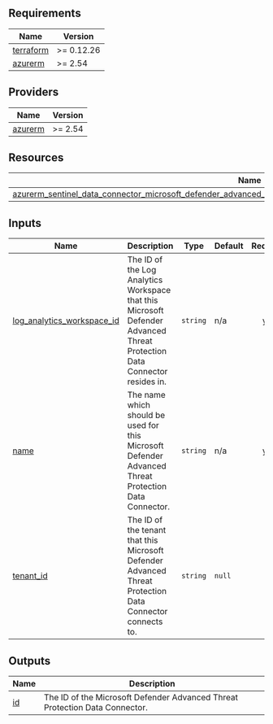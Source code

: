 <!-- BEGIN_TF_DOCS -->
## Requirements

| Name | Version |
|------|---------|
| <a name="requirement_terraform"></a> [terraform](#requirement\_terraform) | >= 0.12.26 |
| <a name="requirement_azurerm"></a> [azurerm](#requirement\_azurerm) | >= 2.54 |

## Providers

| Name | Version |
|------|---------|
| <a name="provider_azurerm"></a> [azurerm](#provider\_azurerm) | >= 2.54 |

## Resources

| Name | Type |
|------|------|
| [azurerm_sentinel_data_connector_microsoft_defender_advanced_threat_protection.data_connector_microsoft_defender_atp](https://registry.terraform.io/providers/hashicorp/azurerm/latest/docs/resources/sentinel_data_connector_microsoft_defender_advanced_threat_protection) | resource |

## Inputs

| Name | Description | Type | Default | Required |
|------|-------------|------|---------|:--------:|
| <a name="input_log_analytics_workspace_id"></a> [log\_analytics\_workspace\_id](#input\_log\_analytics\_workspace\_id) | The ID of the Log Analytics Workspace that this Microsoft Defender Advanced Threat Protection Data Connector resides in. | `string` | n/a | yes |
| <a name="input_name"></a> [name](#input\_name) | The name which should be used for this Microsoft Defender Advanced Threat Protection Data Connector. | `string` | n/a | yes |
| <a name="input_tenant_id"></a> [tenant\_id](#input\_tenant\_id) | The ID of the tenant that this Microsoft Defender Advanced Threat Protection Data Connector connects to. | `string` | `null` | no |

## Outputs

| Name | Description |
|------|-------------|
| <a name="output_id"></a> [id](#output\_id) | The ID of the Microsoft Defender Advanced Threat Protection Data Connector. |
<!-- END_TF_DOCS -->
